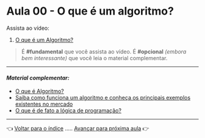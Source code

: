 # Aula 00 - O que é um algoritmo?

Assista ao vídeo:

  1. [O que é um Algoritmo?](https://www.youtube.com/watch?v=enQJN34Mh28)

> É **#fundamental** que você assista ao vídeo. É **#opcional** _(embora bem interessante)_ que você leia o material complementar.

---

#### _Material complementar:_
* [O que é Algoritmo?](https://dicasdeprogramacao.com.br/o-que-e-algoritmo/)
* [Saiba como funciona um algoritmo e conheça os principais exemplos existentes no mercado](https://rockcontent.com/br/blog/algoritmo/)
* [O que é de fato a lógica de programação?](https://www.treinaweb.com.br/blog/o-que-e-de-fato-a-logica-de-programacao/)

---

👈 [Voltar para o índice](../README.md) ..... [Avançar para próxima aula](../aula01/aula.md) 👉
